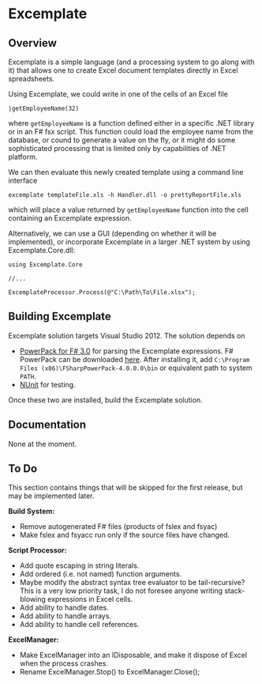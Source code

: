Excemplate
==========

Overview
--------

Excemplate is a simple language (and a processing system to go along with it) that allows one to create Excel document templates directly in Excel spreadsheets.

Using Excemplate, we could write in one of the cells of an Excel file

    |getEmployeeName(32)
	
where `getEmployeeName` is a function defined either in a specific .NET library or in an F# fsx script.  This function could load the employee name from the database, or cound to generate a value on the fly, or it might do some sophisticated processing that is limited only by capabilities of .NET platform.  

We can then evaluate this newly created template using a command line interface

    excemplate templateFile.xls -h Handler.dll -o prettyReportFile.xls
	
which will place a value returned by `getEmployeeName` function into the cell containing an Excemplate expression.

Alternatively, we can use a GUI (depending on whether it will be implemented), or incorporate Excemplate in a larger .NET system by using Excemplate.Core.dll:

    using Excemplate.Core
	
	//...
	
	ExcemplateProcessor.Process(@"C:\Path\To\File.xlsx");
	
Building Excemplate
-------------------

Excemplate solution targets Visual Studio 2012.  The solution depends on

* [PowerPack for F# 3.0](https://fsharppowerpack.codeplex.com/releases/view/99231) for parsing the Excemplate expressions.  F# PowerPack can be downloaded [here](https://fsharppowerpack.codeplex.com/releases/view/99231).  After installing it, add `C:\Program Files (x86)\FSharpPowerPack-4.0.0.0\bin` or equivalent path to system `PATH`.
* [NUnit](http://www.nunit.org/) for testing.

Once these two are installed, build the Excemplate solution.

Documentation
-------------

None at the moment.

To Do
-----

This section contains things that will be skipped for the first release, but may be implemented later.

**Build System:**

* Remove autogenerated F# files (products of fslex and fsyac)
* Make fslex and fsyacc run only if the source files have changed.

**Script Processor:**

* Add quote escaping in string literals.
* Add ordered (i.e. not named) function arguments.
* Maybe modify the abstract syntax tree evaluator to be tail-recursive?  This is a very low priority task, I do not foresee anyone writing stack-blowing expressions in Excel cells.
* Add ability to handle dates.
* Add ability to handle arrays.
* Add ability to handle cell references.

**ExcelManager:**
* Make ExcelManager into an IDisposable, and make it dispose of Excel when the process crashes.
* Rename ExcelManager.Stop() to ExcelManager.Close();


